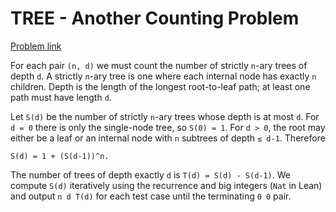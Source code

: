 # TREE - Another Counting Problem

[Problem link](https://www.spoj.com/problems/TREE/)

For each pair `(n, d)` we must count the number of strictly `n`-ary trees of depth `d`.
A strictly `n`-ary tree is one where each internal node has exactly `n` children.
Depth is the length of the longest root-to-leaf path; at least one path must have length `d`.

Let `S(d)` be the number of strictly `n`-ary trees whose depth is at most `d`.
For `d = 0` there is only the single-node tree, so `S(0) = 1`.
For `d > 0`, the root may either be a leaf or an internal node with `n` subtrees of depth `≤ d-1`.
Therefore

```
S(d) = 1 + (S(d-1))^n.
```

The number of trees of depth exactly `d` is `T(d) = S(d) - S(d-1)`.
We compute `S(d)` iteratively using the recurrence and big integers (`Nat` in Lean) and
output `n d T(d)` for each test case until the terminating `0 0` pair.
